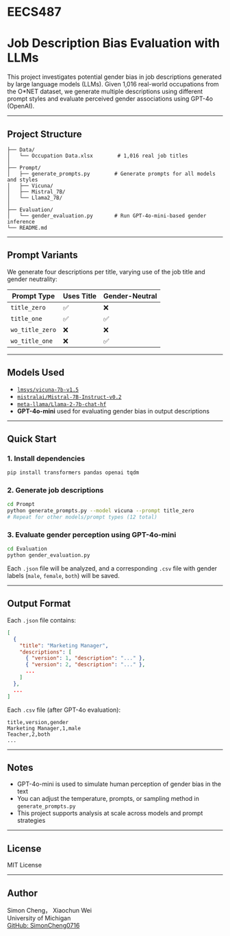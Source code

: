 # EECS487

# Job Description Bias Evaluation with LLMs

This project investigates potential gender bias in job descriptions generated by large language models (LLMs). Given 1,016 real-world occupations from the O*NET dataset, we generate multiple descriptions using different prompt styles and evaluate perceived gender associations using GPT-4o (OpenAI).

---

## Project Structure

```
├── Data/
│   └── Occupation Data.xlsx        # 1,016 real job titles
│
├── Prompt/
│   ├── generate_prompts.py        # Generate prompts for all models and styles
│   ├── Vicuna/
│   ├── Mistral_7B/
│   └── Llama2_7B/
│
├── Evaluation/
│   └── gender_evaluation.py       # Run GPT-4o-mini-based gender inference
└── README.md
```

---

## Prompt Variants

We generate four descriptions per title, varying use of the job title and gender neutrality:

| Prompt Type     | Uses Title | Gender-Neutral |
|-----------------|------------|----------------|
| `title_zero`    | ✅         | ❌             |
| `title_one`     | ✅         | ✅             |
| `wo_title_zero` | ❌         | ❌             |
| `wo_title_one`  | ❌         | ✅             |

---

## Models Used

- [`lmsys/vicuna-7b-v1.5`](https://huggingface.co/lmsys/vicuna-7b-v1.5)
- [`mistralai/Mistral-7B-Instruct-v0.2`](https://huggingface.co/mistralai/Mistral-7B-Instruct-v0.2)
- [`meta-llama/Llama-2-7b-chat-hf`](https://huggingface.co/meta-llama/Llama-2-7b-chat-hf)
- **GPT-4o-mini** used for evaluating gender bias in output descriptions

---

## Quick Start

### 1. Install dependencies

```bash
pip install transformers pandas openai tqdm
```

### 2. Generate job descriptions

```bash
cd Prompt
python generate_prompts.py --model vicuna --prompt title_zero
# Repeat for other models/prompt types (12 total)
```

### 3. Evaluate gender perception using GPT-4o-mini

```bash
cd Evaluation
python gender_evaluation.py
```

Each `.json` file will be analyzed, and a corresponding `.csv` file with gender labels (`male`, `female`, `both`) will be saved.

---

## Output Format

Each `.json` file contains:

```json
[
  {
    "title": "Marketing Manager",
    "descriptions": [
      { "version": 1, "description": "..." },
      { "version": 2, "description": "..." },
      ...
    ]
  },
  ...
]
```

Each `.csv` file (after GPT-4o evaluation):

```
title,version,gender
Marketing Manager,1,male
Teacher,2,both
...
```

---

## Notes

- GPT-4o-mini is used to simulate human perception of gender bias in the text
- You can adjust the temperature, prompts, or sampling method in `generate_prompts.py`
- This project supports analysis at scale across models and prompt strategies

---

## License

MIT License

---

## Author

Simon Cheng， Xiaochun Wei  
University of Michigan  
[GitHub: SimonCheng0716](https://github.com/SimonCheng0716)
```
